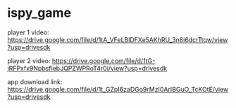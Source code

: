 # ispy_game

player 1 video: https://drive.google.com/file/d/1tA_VFeLBlDFXe5AKhRU_3n8i6dcrTtqw/view?usp=drivesdk

player 2 video: https://drive.google.com/file/d/1tG-jRFPxfx9NpbsfiebJQPZWPRoT4r0i/view?usp=drivesdk

app download link: https://drive.google.com/file/d/1t_GZpI6zaDGo9rMzI0ArIBGuO_TcKOtE/view?usp=drivesdk

